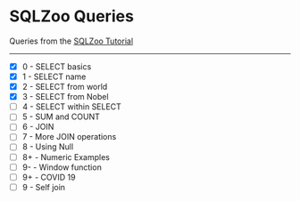 # SQLZoo Queries
Queries from the [SQLZoo Tutorial](https://sqlzoo.net/wiki/SQL_Tutorial)
___

- [x] 0 - SELECT basics
- [x] 1 - SELECT name
- [x] 2 - SELECT from world
- [x] 3 - SELECT from Nobel
- [ ] 4 - SELECT within SELECT
- [ ] 5 - SUM and COUNT
- [ ] 6 - JOIN
- [ ] 7 - More JOIN operations
- [ ] 8 - Using Null
- [ ] 8+ - Numeric Examples
- [ ] 9- - Window function
- [ ] 9+ - COVID 19
- [ ] 9 - Self join
